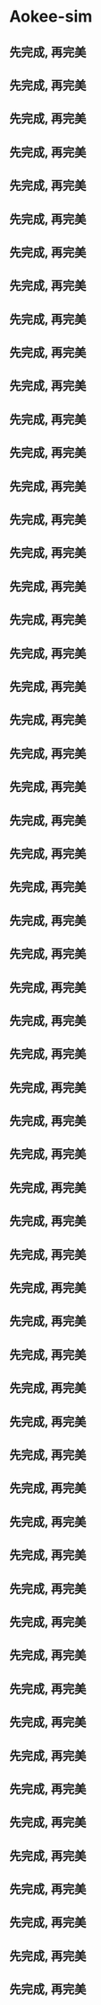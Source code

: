 # Aokee-sim

## 先完成, 再完美
## 先完成, 再完美
## 先完成, 再完美
## 先完成, 再完美
## 先完成, 再完美
## 先完成, 再完美
## 先完成, 再完美
## 先完成, 再完美
## 先完成, 再完美
## 先完成, 再完美
## 先完成, 再完美
## 先完成, 再完美
## 先完成, 再完美
## 先完成, 再完美
## 先完成, 再完美
## 先完成, 再完美
## 先完成, 再完美
## 先完成, 再完美
## 先完成, 再完美
## 先完成, 再完美
## 先完成, 再完美
## 先完成, 再完美
## 先完成, 再完美
## 先完成, 再完美
## 先完成, 再完美
## 先完成, 再完美
## 先完成, 再完美
## 先完成, 再完美
## 先完成, 再完美
## 先完成, 再完美
## 先完成, 再完美
## 先完成, 再完美
## 先完成, 再完美
## 先完成, 再完美
## 先完成, 再完美
## 先完成, 再完美
## 先完成, 再完美
## 先完成, 再完美
## 先完成, 再完美
## 先完成, 再完美
## 先完成, 再完美
## 先完成, 再完美
## 先完成, 再完美
## 先完成, 再完美
## 先完成, 再完美
## 先完成, 再完美
## 先完成, 再完美
## 先完成, 再完美
## 先完成, 再完美
## 先完成, 再完美
## 先完成, 再完美
## 先完成, 再完美
## 先完成, 再完美
## 先完成, 再完美
## 先完成, 再完美
## 先完成, 再完美
## 先完成, 再完美
## 先完成, 再完美
## 先完成, 再完美


